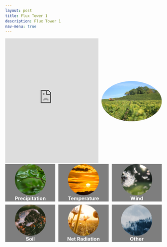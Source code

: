 ```yaml
---
layout: post
title: Flux Tower 1
description: Flux Tower 1
nav-menu: true
---
```


<html>
<head>
  <style>
    .container {
      display: flex;
      align-items: center;
    }
    
    .html-object {
      flex: 2;
    }
    
    .image {
      flex: 1;
      margin-left: 10px;
      display: flex;
      align-items: center;
      justify-content: center;
    }
    
    .image img {
      border-radius: 50%;
      width: 100%;
      height: auto;
    }
  </style>
</head>
<body>
  <div class="container">
    <div class="html-object">
      <!-- Here's where you add the iframe to embed the Plotly graph -->
      <iframe width="100%" height="400" frameborder="0" scrolling="no" src="https://rawcdn.githack.com/kesondrakey/kesondrakey.github.io/d7d6c8619bd58493be9406344f4e9e6830b1f298/longterm_plots/longterm_plotly_fluxtower1.html"></iframe>
    </div>
    <div class="image">
      <img src="images/image1.jpeg" alt="Image 1">
    </div>
  </div>
</body>
</html>











<html>
<head>
  <style>
    .grid-container {
      display: grid;
      grid-template-columns: repeat(3, 1fr);
      grid-template-rows: repeat(2, 1fr);
      grid-gap: 10px;
    }
    
    .grid-item {
      position: relative;
      overflow: hidden;
    }
    
    .grid-item a {
      position: relative;
      display: flex;
      flex-direction: column;
      align-items: center;
      justify-content: center;
      width: 100%;
      height: 100%;
      text-decoration: none;
      color: #ffffff;
      background-color: rgba(0, 0, 0, 0.5);
    }
    
    .grid-item img {
      width: 100px; /* Adjust the width as needed */
      height: 100px; /* Adjust the height as needed */
      object-fit: cover;
      border-radius: 50%;
    }
    
    .grid-item span {
      position: relative;
      z-index: 1;
      text-align: center;
      font-size: 16px; /* Adjust the font size as needed */
      font-weight: bold;
    }
    
    .grid-item::before {
      content: '';
      position: absolute;
      top: 0;
      left: 0;
      width: 100%;
      height: 100%;
      background-color: rgba(0, 0, 0, 0.5);
      opacity: 0;
      transition: opacity 0.3s ease;
    }
    
    .grid-item:hover::before {
      opacity: 1;
    }
  </style>
</head>
<body>
  <div class="grid-container">
    <div class="grid-item">
      <a href="https://kesondrakey.github.io/fluxtower1/precip">
        <img src="images/precip.jpeg" alt="Precipitation">
        <span>Precipitation</span>
      </a>
    </div>
    <div class="grid-item">
      <a href="https://kesondrakey.github.io/fluxtower1/temp">
        <img src="images/temp.jpeg" alt="Temperature">
        <span>Temperature</span>
      </a>
    </div>
    <div class="grid-item">
      <a href="https://kesondrakey.github.io/fluxtower1/wind">
        <img src="images/wind.jpeg" alt="Wind">
        <span>Wind</span>
      </a>
    </div>
    <div class="grid-item">
      <a href="https://kesondrakey.github.io/fluxtower1/soil">
        <img src="images/soil.jpeg" alt="Soil">
        <span>Soil</span>
      </a>
    </div>
    <div class="grid-item">
      <a href="https://kesondrakey.github.io/fluxtower1/netrad">
        <img src="images/netrad.jpeg" alt="Net Radiation">
        <span>Net Radiation</span>
      </a>
    </div>
    <div class="grid-item">
      <a href="https://kesondrakey.github.io/fluxtower1/other">
        <img src="images/other.jpeg" alt="Other">
        <span>Other</span>
      </a>
    </div>
  </div>
</body>
</html>

